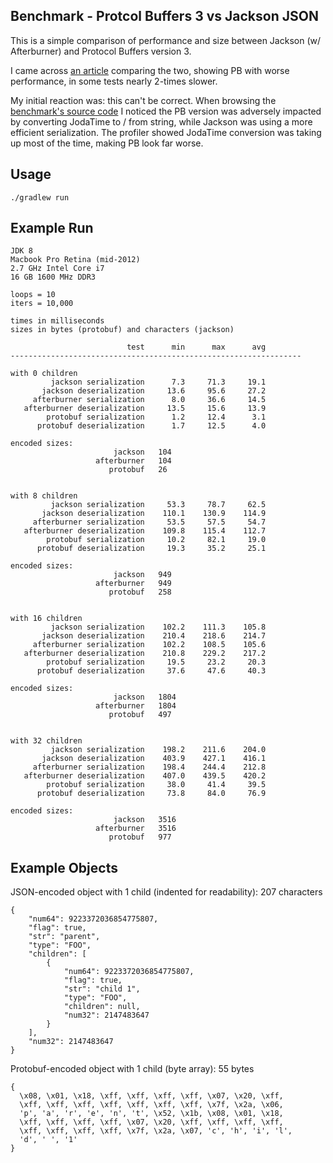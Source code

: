 
Benchmark - Protcol Buffers 3 vs Jackson JSON
------

This is a simple comparison of performance and size between 
Jackson (w/ Afterburner) and Protocol Buffers version 3.


I came across [an article][article] comparing the two, showing PB with worse performance, in
some tests nearly 2-times slower. 
 
My initial reaction was: this can't be correct.  When browsing the [benchmark's
source code][source] I noticed the PB version was adversely impacted by converting
JodaTime to / from string, while Jackson was using a more efficient
serialization.  The profiler showed JodaTime conversion was taking up most of
the time, making PB look far worse.

Usage
-----

    ./gradlew run


Example Run
-----

    JDK 8
    Macbook Pro Retina (mid-2012)
    2.7 GHz Intel Core i7
    16 GB 1600 MHz DDR3

    loops = 10
    iters = 10,000

    times in milliseconds
    sizes in bytes (protobuf) and characters (jackson)

                              test      min      max      avg
    -----------------------------------------------------------------

    with 0 children
             jackson serialization      7.3     71.3     19.1
           jackson deserialization     13.6     95.6     27.2
         afterburner serialization      8.0     36.6     14.5
       afterburner deserialization     13.5     15.6     13.9
            protobuf serialization      1.2     12.4      3.1
          protobuf deserialization      1.7     12.5      4.0

    encoded sizes:
                           jackson   104
                       afterburner   104
                          protobuf   26


    with 8 children
             jackson serialization     53.3     78.7     62.5
           jackson deserialization    110.1    130.9    114.9
         afterburner serialization     53.5     57.5     54.7
       afterburner deserialization    109.8    115.4    112.7
            protobuf serialization     10.2     82.1     19.0
          protobuf deserialization     19.3     35.2     25.1

    encoded sizes:
                           jackson   949
                       afterburner   949
                          protobuf   258


    with 16 children
             jackson serialization    102.2    111.3    105.8
           jackson deserialization    210.4    218.6    214.7
         afterburner serialization    102.2    108.5    105.6
       afterburner deserialization    210.8    229.2    217.2
            protobuf serialization     19.5     23.2     20.3
          protobuf deserialization     37.6     47.6     40.3

    encoded sizes:
                           jackson   1804
                       afterburner   1804
                          protobuf   497


    with 32 children
             jackson serialization    198.2    211.6    204.0
           jackson deserialization    403.9    427.1    416.1
         afterburner serialization    198.4    244.4    212.8
       afterburner deserialization    407.0    439.5    420.2
            protobuf serialization     38.0     41.4     39.5
          protobuf deserialization     73.8     84.0     76.9

    encoded sizes:
                           jackson   3516
                       afterburner   3516
                          protobuf   977

Example Objects
-----

JSON-encoded object with 1 child (indented for readability): 207 characters

    {
        "num64": 9223372036854775807,
        "flag": true,
        "str": "parent",
        "type": "FOO",
        "children": [
            {
                "num64": 9223372036854775807,
                "flag": true,
                "str": "child 1",
                "type": "FOO",
                "children": null,
                "num32": 2147483647
            }
        ],
        "num32": 2147483647
    }

Protobuf-encoded object with 1 child (byte array): 55 bytes

    { 
      \x08, \x01, \x18, \xff, \xff, \xff, \xff, \x07, \x20, \xff, 
      \xff, \xff, \xff, \xff, \xff, \xff, \xff, \x7f, \x2a, \x06, 
      'p', 'a', 'r', 'e', 'n', 't', \x52, \x1b, \x08, \x01, \x18, 
      \xff, \xff, \xff, \xff, \x07, \x20, \xff, \xff, \xff, \xff, 
      \xff, \xff, \xff, \xff, \x7f, \x2a, \x07, 'c', 'h', 'i', 'l', 
      'd', ' ', '1' 
    }


[article]: http://technicalrex.com/2015/02/27/performance-playground-jackson-vs-protocol-buffers-part-2/
[source]: http://github.com/egillespie/performance-playground 


